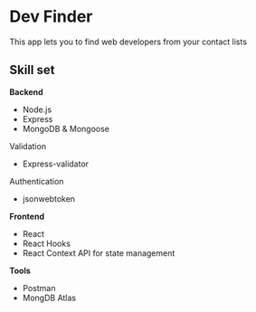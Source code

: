 # Dev Finder

This app lets you to find web developers from your contact lists

## Skill set

**Backend**

- Node.js
- Express
- MongoDB & Mongoose

Validation

- Express-validator

Authentication

- jsonwebtoken

**Frontend**

- React
- React Hooks
- React Context API for state management

**Tools**

- Postman
- MongDB Atlas
